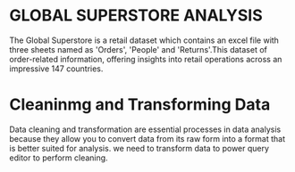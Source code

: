   # GLOBAL SUPERSTORE ANALYSIS
The Global Superstore is a retail dataset which contains an excel file with three sheets named as 'Orders', 'People' and 'Returns'.This dataset of order-related information, offering insights into retail operations across an impressive 147 countries.
# Cleaninmg and Transforming Data
 Data cleaning and transformation are essential processes in data analysis because they allow you to convert data from its raw form into a format that is better suited for analysis. we need to transform data to power query editor to perform cleaning.
